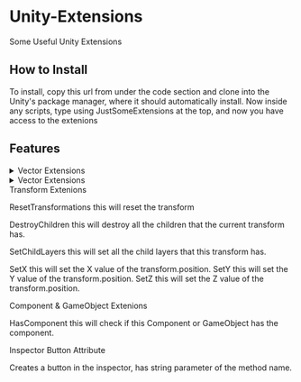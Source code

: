 # Unity-Extensions
Some Useful Unity Extensions

## How to Install

To install, copy this url from under the code section and clone into the Unity's package manager, where it should automatically install. Now inside any scripts, type using JustSomeExtensions at the top, and now you have access to the extenions

## Features

<details>
 <summary>Vector Extensions</summary>
 <p>GetClosetVectorFrom this will return the closet vector from an array of other vectors. This uses both a 2D and a 3D vector.</p>
</details>
<details>
 <summary>Vector Extensions</summary>
 <p>GetClosetVectorFrom this will return the closet vector from an array of other vectors. This uses both a 2D and a 3D vector.</p>
</details>
Transform Extenions

ResetTransformations this will reset the transform

DestroyChildren this will destroy all the children that the current transform has.

SetChildLayers this will set all the child layers that this transform has.

SetX this will set the X value of the transform.position.
SetY this will set the Y value of the transform.position.
SetZ this will set the Z value of the transform.position.

Component & GameObject Extenions

HasComponent this will check if this Component or GameObject has the component. 

Inspector Button Attribute

Creates a button in the inspector, has string parameter of the method name. 
